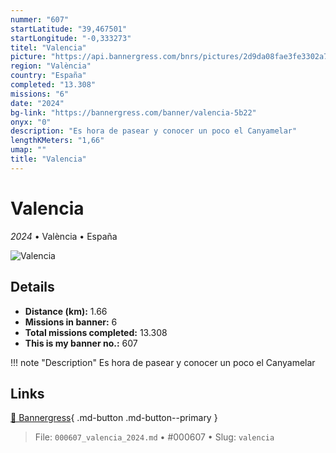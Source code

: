 ```yaml
---
nummer: "607"
startLatitude: "39,467501"
startLongitude: "-0,333273"
titel: "Valencia"
picture: "https://api.bannergress.com/bnrs/pictures/2d9da08fae3fe3302a7ed5ddae74aad2"
region: "València"
country: "España"
completed: "13.308"
missions: "6"
date: "2024"
bg-link: "https://bannergress.com/banner/valencia-5b22"
onyx: "0"
description: "Es hora de pasear y conocer un poco el Canyamelar"
lengthKMeters: "1,66"
umap: ""
title: "Valencia"
---
```

# Valencia

*2024* • València • España

![Valencia](https://api.bannergress.com/bnrs/pictures/2d9da08fae3fe3302a7ed5ddae74aad2)

## Details
- **Distance (km):** 1.66
- **Missions in banner:** 6
- **Total missions completed:** 13.308
- **This is my banner no.:** 607


!!! note "Description"
    Es hora de pasear y conocer un poco el Canyamelar



## Links
[🔗 Bannergress](https://bannergress.com/banner/valencia-5b22){ .md-button .md-button--primary }



> File: `000607_valencia_2024.md` • #000607 • Slug: `valencia`
